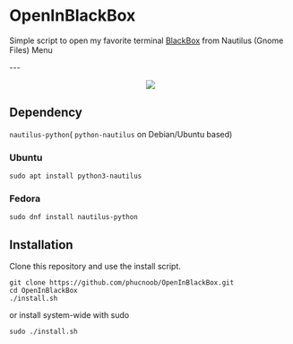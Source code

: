 # OpenInBlackBox

<p>Simple script to open my favorite terminal <a href="https://gitlab.gnome.org/raggesilver/blackbox">BlackBox</a> from Nautilus (Gnome Files) Menu</p>
---
<p align="center">
  <img src="https://raw.githubusercontent.com/phucnoob/OpenInBlackBox/main/preview.png" />
</p>


## Dependency
`nautilus-python`( `python-nautilus` on Debian/Ubuntu based)
### Ubuntu
```
sudo apt install python3-nautilus
```
### Fedora
```
sudo dnf install nautilus-python
```

## Installation
Clone this repository and use the install script.
```
git clone https://github.com/phucnoob/OpenInBlackBox.git
cd OpenInBlackBox
./install.sh
```
or install system-wide with sudo
```
sudo ./install.sh
```
